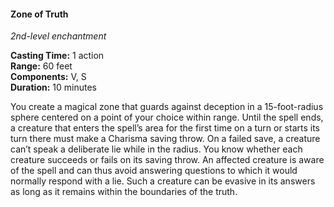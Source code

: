 #### Zone of Truth
<!-- TODO Check and tag this spell-->
<!-- markdownlint-disable-next-line no-emphasis-as-heading -->
_2nd-level enchantment_

**Casting Time:** 1 action \
**Range:** 60 feet \
**Components:** V, S \
**Duration:** 10 minutes

You create a magical zone that guards against deception in a 15-foot-radius sphere centered on a point of your choice within range.
Until the spell ends, a creature that enters the spell’s area for the first time on a turn or starts its turn there must make a Charisma saving throw.
On a failed save, a creature can’t speak a deliberate lie while in the radius.
You know whether each creature succeeds or fails on its saving throw.
An affected creature is aware of the spell and can thus avoid answering questions to which it would normally respond with a lie.
Such a creature can be evasive in its answers as long as it remains within the boundaries of the truth.
